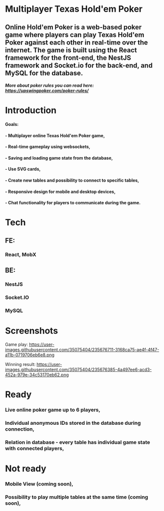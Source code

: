 
# Multiplayer Texas Hold'em Poker

## Online Hold'em Poker is a web-based poker game where players can play Texas Hold'em Poker against each other in real-time over the internet. The game is built using the React framework for the front-end, the NestJS framework and Socket.io for the back-end, and MySQL for the database.

##### More about poker rules you can read here: https://upswingpoker.com/poker-rules/

# Introduction
#### Goals:
#### - Multiplayer online Texas Hold'em Poker game,
#### - Real-time gameplay using websockets,
#### - Saving and loading game state from the database,
#### - Use SVG cards,
#### - Create new tables and possibility to connect to specific tables,
#### - Responsive design for mobile and desktop devices,
#### - Chat functionality for players to communicate during the game.

# Tech
## FE:
### React, MobX
## BE:
### NestJS
### Socket.IO
### MySQL

# Screenshots
Game play:
https://user-images.githubusercontent.com/35075404/235676711-3168ca75-ae4f-4f47-a11b-0719706eb6e8.png

Winning result:
https://user-images.githubusercontent.com/35075404/235676385-4a497ee6-acd3-452a-979e-34c53170eb62.png

# Ready
### Live online poker game up to 6 players,
### Individual anonymous IDs stored in the database during connection,
### Relation in database - every table has individual game state with connected players,

# Not ready
### Mobile View (coming soon),
### Possibility to play multiple tables at the same time (coming soon),

